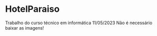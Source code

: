 # HotelParaiso
Trabalho do curso técnico em informática 11/05/2023
Não é necessário baixar as imagens!
